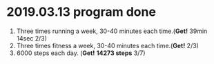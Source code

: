 # 2019.03.13 program done


 
1. Three times running a week, 30-40 minutes each time.(**Get!** 39min 14sec 2/3)
2. Three times fitness a week, 30-40 minutes each time.(**Get!** 2/3)
3. 6000 steps each day. (**Get!** **14273 steps** 3/7)
